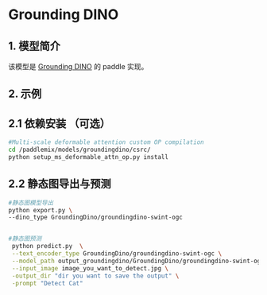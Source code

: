 # Grounding DINO

## 1. 模型简介

该模型是 [Grounding DINO](https://arxiv.org/abs/2303.05499) 的 paddle 实现。


## 2. 示例

## 2.1 依赖安装 （可选）
```bash
#Multi-scale deformable attention custom OP compilation
cd /paddlemix/models/groundingdino/csrc/
python setup_ms_deformable_attn_op.py install

```
## 2.2 静态图导出与预测
```bash
#静态图模型导出
python export.py \
--dino_type GroundingDino/groundingdino-swint-ogc


#静态图预测
 python predict.py  \
 --text_encoder_type GroundingDino/groundingdino-swint-ogc \
 --model_path output_groundingdino/GroundingDino/groundingdino-swint-ogc \
 --input_image image_you_want_to_detect.jpg \
 -output_dir "dir you want to save the output" \
 -prompt "Detect Cat"

```
